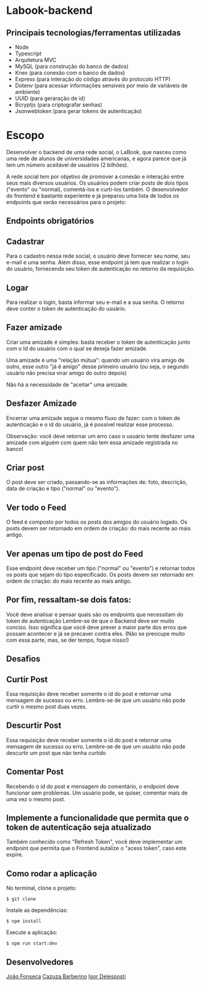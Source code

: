 # Labook-backend

## Principais tecnologias/ferramentas utilizadas
* Node
* Typescript
* Arquitetura MVC
* MySQL (para construção do banco de dados)
* Knex (para conexão com o banco de dados)
* Express (para interação do código através do protocolo HTTP)
* Dotenv (para acessar informações sensíveis por meio de variáveis de ambiente)
* UUID (para geraração de id)
* Bcryptjs (para criptografar senhas)
* Jsonwebtoken (para gerar tokens de autenticação)

# Escopo
Desenvolver o backend de uma rede social, o LaBook, que nasceu como uma rede de alunos de universidades americanas, e agora parece que já tem um número aceitável de usuários (2 bilhões).

A rede social tem por objetivo de promover a conexão e interação entre seus mais diversos usuários. Os usuários podem criar posts de dois tipos ("evento" ou "normal), comentá-los e curti-los também. O desenvolvedor do frontend é bastante experiente e já preparou uma lista de todos os endpoints que serão necessários para o projeto:

## Endpoints obrigatórios

## Cadastrar

Para o cadastro nessa rede social, o usuário deve fornecer seu nome, seu e-mail e uma senha. Além disso, esse endpoint já tem que realizar o login do usuário, fornecendo seu token de autenticação no retorno da requisição.

## Logar

Para realizar o login, basta informar seu e-mail e a sua senha. O retorno deve conter o token de autenticação do usuário.

## Fazer amizade

Criar uma amizade é simples: basta receber o token de autenticação junto com o Id do usuário com o qual se deseja fazer amizade.

Uma amizade é uma "relação mútua": quando um usuário vira amigo de outro, esse outro "já é amigo" desse primeiro usuário (ou seja, o segundo usuário não precisa virar amigo do outro depois)

Não há a necessidade de "aceitar" uma amizade.

## Desfazer Amizade

Encerrar uma amizade segue o mesmo fluxo de fazer: com o token de autenticação e o id do usuário, já é possível realizar esse processo.

Observação: você deve retornar um erro caso o usuário tente desfazer uma amizade com alguém com quem não tem essa amizade registrada no banco!

## Criar post

O post deve ser criado, passando-se as informações de: foto, descrição, data de criação e tipo ("normal" ou "evento").

## Ver todo o Feed

O feed é composto por todos os posts dos amigos do usuário logado. Os posts devem ser retornado em ordem de criação: do mais recente ao mais antigo.

## Ver apenas um tipo de post do Feed

Esse endpoint deve receber um tipo ("normal" ou "evento") e retornar todos os posts que sejam do tipo especificado. Os posts devem ser retornado em ordem de criação: do mais recente ao mais antigo.


## Por fim, ressaltam-se dois fatos:

Você deve analisar e pensar quais são os endpoints que necessitam do token de autenticação
Lembre-se de que o Backend deve ser muito conciso. Isso significa que você deve prever a maior parte dos erros que possam acontecer e já se precaver contra eles. (Não se preocupe muito com essa parte, mas, se der tempo, foque nisso!)

## Desafios<br>
## Curtir Post

Essa requisição deve receber somente o id do post e retornar uma mensagem de sucesso ou erro. Lembre-se de que um usuário não pode curtir o mesmo post duas vezes.

## Descurtir Post

Essa requisição deve receber somente o id do post e retornar uma mensagem de sucesso ou erro. Lembre-se de que um usuário não pode descurtir um post que não tenha curtido

## Comentar Post

Recebendo o id do post e mensagem do comentário, o endpoint deve funcionar sem problemas. Um usuário pode, se quiser, comentar mais de uma vez o mesmo post.

## Implemente a funcionalidade que permita que o token de autenticação seja atualizado

Também conhecido como "Refresh Token", você deve implementar um endpoint que permita que o Frontend autalize o "acess token", caso este expire.

## Como rodar a aplicação
No terminal, clone o projeto:
```
$ git clone
```
Instale as dependências:
```
$ npm install
```

Execute a aplicação:
```
$ npm run start:dev
```

## Desenvolvedores
[João Fonseca](https://github.com/joaopf4)
[Cazuza Barberino](https://github.com/cazuzabarberino)
[Igor Delesposti](https://github.com/igordelesposti)
